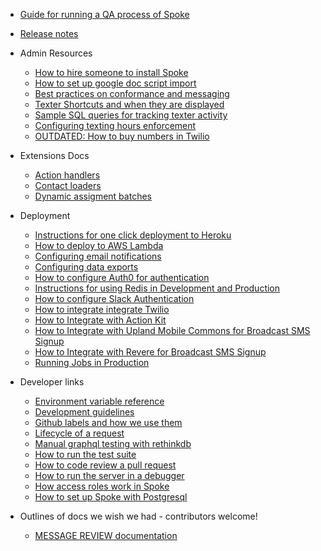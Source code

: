 - [Guide for running a QA process of Spoke](QA_GUIDE.md)
- [Release notes](RELEASE_NOTES.md)

- Admin Resources
  - [How to hire someone to install Spoke](HOWTO_HIRE_SOMEONE_TO_INSTALL_SPOKE.md)
  - [How to set up google doc script import](HOWTO_IMPORT_GOOGLE_DOCS_SCRIPTS_TO_IMPORT.md)
  - [Best practices on conformance and messaging](REFERENCE-best-practices-conformance-messaging.md)
  - [Texter Shortcuts and when they are displayed](REFERENCE-shortcut-rules.md)
  - [Sample SQL queries for tracking texter activity](TEXTER_ACTIVITY_QUERIES.md)
  - [Configuring texting hours enforcement](TEXTING-HOURS-ENFORCEMENT.md)
  - [OUTDATED: How to buy numbers in Twilio](HOWTO_BUY_NUMBERS_IN_TWILIO.md)

- Extensions Docs

  - [Action handlers](HOWTO-use-action-handlers.md)
  - [Contact loaders](HOWTO-use-contact-loaders.md)
  - [Dynamic assigment batches](HOWTO-use-dynamicassignment-batches.md)

- Deployment

  - [Instructions for one click deployment to Heroku](HOWTO_HEROKU_DEPLOY.md)
  - [How to deploy to AWS Lambda](DEPLOYING_AWS_LAMBDA.md)
  - [Configuring email notifications](EMAIL_CONFIGURATION.md)
  - [Configuring data exports](DATA_EXPORTING.md)
  - [How to configure Auth0 for authentication](HOWTO-configure-auth0.md)
  - [Instructions for using Redis in Development and Production](HOWTO_CONNECT_WITH_REDIS.md)
  - [How to configure Slack Authentication](HOWTO_INTEGRATE_SLACK_AUTH.md)
  - [How to integrate integrate Twilio](HOWTO_INTEGRATE_TWILIO.md)
  - [How to Integrate with Action Kit](HOWTO_INTEGRATE_WITH_ACTIONKIT.md)
  - [How to Integrate with Upland Mobile Commons for Broadcast SMS Signup](HOWTO_INTEGRATE_WITH_MOBILE_COMMONS.md)
  - [How to Integrate with Revere for Broadcast SMS Signup](HOWTO_INTEGRATE_WITH_REVERE.md)
  - [Running Jobs in Production](PROD_RUNNING_JOBS.md)

- Developer links

  - [Environment variable reference](REFERENCE-environment_variables.md)
  - [Development guidelines](EXPLANATION-development-guidelines.md)
  - [Github labels and how we use them](EXPLANATION-labels.md)
  - [Lifecycle of a request](EXPLANATION-request-example.md)
  - [Manual graphql testing with rethinkdb](GRAPHQL_DEBUG.md)
  - [How to run the test suite](HOWTO-run_tests.md)
  - [How to code review a pull request](HOWTO_CODE_REVIEW.md)
  - [How to run the server in a debugger](HOWTO_RUN_THE_SERVER_IN_A_DEBUGGER.md)
  - [How access roles work in Spoke](ROLES_DESCRIPTION.md)
  - [How to set up Spoke with Postgresql](HOWTO_USE_POSTGRESQL.md)

- Outlines of docs we wish we had - contributors welcome!

  - [MESSAGE REVIEW documentation](MESSAGE_REVIEW_documentation.md)